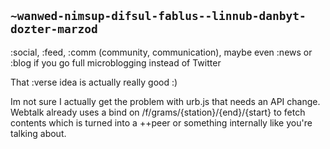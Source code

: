 ## `~wanwed-nimsup-difsul-fablus--linnub-danbyt-dozter-marzod`
:social, :feed, :comm (community, communication), maybe even :news or :blog if you go full microblogging instead of Twitter

That :verse idea is actually really good :)

Im not sure I actually get the problem with urb.js that needs an API change. Webtalk already uses a bind on /f/grams/\{station\}/\{end\}/\{start\} to fetch contents which is turned into a ++peer or something internally like you're talking about.
